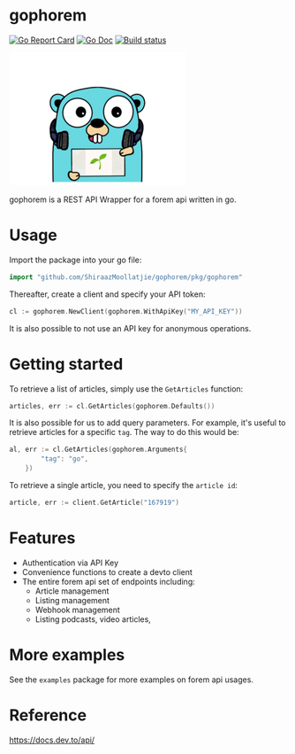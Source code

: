 # gophorem
[![Go Report Card](https://goreportcard.com/badge/github.com/ShiraazMoollatjie/gophorem?style=flat-square)](https://goreportcard.com/report/github.com/ShiraazMoollatjie/gophorem)
[![Go Doc](https://img.shields.io/badge/godoc-reference-blue.svg?style=flat-square)](https://godoc.org/github.com/ShiraazMoollatjie/gophorem/pkg/gophorem)
[![Build status](https://ci.appveyor.com/api/projects/status/qiyndko2krd4ltep?svg=true)](https://ci.appveyor.com/project/ShiraazMoollatjie/gophorem)

![gophorem](gophorem_logo.png)

gophorem is a REST API Wrapper for a forem api written in go.

# Usage
Import the package into your go file:

```go
import "github.com/ShiraazMoollatjie/gophorem/pkg/gophorem"
```

Thereafter, create a client and specify your API token:
```go
cl := gophorem.NewClient(gophorem.WithApiKey("MY_API_KEY"))
```

It is also possible to not use an API key for anonymous operations.

# Getting started

To retrieve a list of articles, simply use the `GetArticles` function:
```go
articles, err := cl.GetArticles(gophorem.Defaults())
```
It is also possible for us to add query parameters. For example, it's useful to retrieve articles for a specific `tag`.
The way to do this would be:
```go
al, err := cl.GetArticles(gophorem.Arguments{
		"tag": "go",
	})
```

To retrieve a single article, you need to specify the `article id`:
```go
article, err := client.GetArticle("167919")
```

# Features

* Authentication via API Key
* Convenience functions to create a devto client
* The entire forem api set of endpoints including:
  * Article management
  * Listing management
  * Webhook management
  * Listing podcasts, video articles,

# More examples

See the `examples` package for more examples on forem api usages.

# Reference
https://docs.dev.to/api/